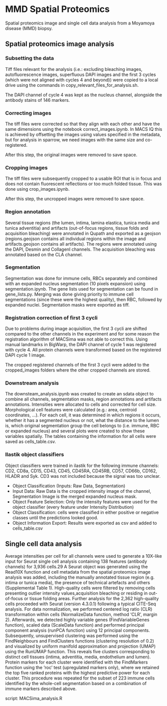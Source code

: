 # MMD Spatial Proteomics

Spatial proteomics image and single cell data analysis from a Moyamoya disease (MMD) biopsy.

## Spatial proteomics image analysis

### Subsetting the data

Tiff files relevant for the analysis (i.e.: excluding bleaching images, autofluorescence images, superfluous DAPI images and the first 3 cycles (which were not aligned with cycles 4 and beyond)) were copied to a local drive using the commands in copy_relevant_files_for_analysis.sh. 

The DAPI channel of cycle 4 was kept as the nucleus channel, alongside the antibody stains of 146 markers.

### Correcting images

The tiff files were corrected so that they align with each other and have the same dimensions using the notebook correct_images.ipynb. In MACS IQ this is achieved by offsetting the images using values specified in the metadata, but for analysis in sparrow, we need images with the same size and co-registered. 

After this step, the original images were removed to save space.

### Cropping images

The tiff files were subsequently cropped to a usable ROI that is in focus and does not contain fluorescent reflections or too much folded tissue. This was done using crop_images.ipynb.

After this step, the uncropped images were removed to save space.

### Region annotation

Several tissue regions (the lumen, intima, lamina elastica, tunica media and tunica adventitia) and artifacts (out-of-focus regions, tissue folds and acquisition bleaching) were annotated in Qupath and exported as a geojson (regions.geojson contains all individual regions within the image and artifacts.geojson contains all artifacts). The regions were annotated using the DAPI, Desmin and CollagenI channels. The acquisition bleaching was annotated based on the CLA channel.

### Segmentation

Segmentation was done for immune cells, RBCs separately and combined with an expanded nucleus segmentation (10 pixels expansion) using segmentation.ipynb. The gene lists used for segmentation can be found in gene_lists.py. Merging was done giving priority to immune cell segmentations (since these were the highest quality), then RBC, followed by expanded nuclei. Segmentation masks were exported as tiff.

### Registration correction of first 3 cycli

Due to problems during image acquisition, the first 3 cycli are shifted compared to the other channels in the experiment and for some reason the registration algorithm of MACSima was not able to correct this. Using manual landmarks in BigWarp, the DAPI channel of cycle 1 was registered with cycle 4. All protein channels were transformed based on the registered DAPI cycle 1 image.

The cropped registered channels of the first 3 cycli were added to the cropped_images folders where the other cropped channels are stored.

### Downstream analysis

The downsteam_analysis.ipynb was created to create an sdata object to combine all channels, segmentation masks, region annotations and artifacts annotations. Intensities were allocated to cells and corrected for cell size. Morphological cell features were calculated (e.g.: area, centroid coordinates, ...). For each cell, it was determined in which regions it occurs, whether it has a segmented nucleus or not, what the distance to the lumen is, which original segmentation group the cell belongs to (i.e. immune, RBC or expanded nucleus) and several plots were created to show these variables spatially. The tables containing the information for all cells were saved as cells_table.csv.

### Ilastik object classifiers

Object classifiers were trained in ilastik for the following immune channels: CD2, CD8a, CD15, CD43, CD45, CD45RA, CD45RB, CD57, CD66b, CD162, HLADR and Syk. CD3 was not included because the signal was too unclear.

- Object Classification (Inputs: Raw Data, Segmentation)
- Input Data: Raw Data is the cropped intensity image of the channel, Segmentation Image is the merged expanded nucleus mask.
- Object Feature Selection: Only the intensity features were used for the object classifier (every feature under Intensity Distribution)
- Object Classification: cells were classified in either positive or negative classes until the predictions looked good.
- Object Information Export: Results were exported as csv and added to cells_table.csv

## Single cell data analysis

Average intensities per cell for all channels were used to generate a 10X-like input for Seurat single cell analysis containing 138 features (antibody channels) for 3,936 cells.29 A Seurat object was generated using the Read10X function and cell metadata from the spatial proteomics image analysis was added, including the manually annotated tissue region (e.g. intima or tunica media), the presence of technical artefacts and others (Supplemental Table 1). High-quality cells were filtered by removing cells presenting outlier intensity values,acquisition bleaching or residing in out-of-focus or tissue folding areas. Further analysis for the 2,362 high-quality cells proceeded with Seurat (version 4.3.0.1) following a typical CITE-Seq analysis. For data normalization, we performed centered log ratio (CLR) transformation within cells (NormalizeData function, method ‘CLR’, margin 2). Afterwards, we detected highly variable genes (FindVariableGenes function), scaled data (ScaleData function) and performed principal component analysis (runPCA function) using 12 principal components. Subsequently, unsupervised clustering was performed using the FindNeighbours and FindClusters functions (clustering resolution of 0.2) and visualized by uniform manifold approximation and projection (UMAP) using the RunUMAP function. This reveals five clusters corresponding to distinct cell tissues (intima, adventitia, media, endothelium and lumen). Protein markers for each cluster were identified with the FindMarkers function using the ‘roc’ test (upregulated markers only), where we retained the top five ranked proteins with the highest predictive power for each cluster. This procedure was repeated for the subset of 223 immune cells identified by the whole-cell segmentation based on a combination of immune markers described above.

script: MACSima_analysis.R
